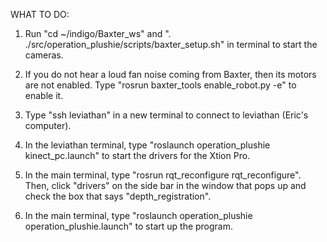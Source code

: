 WHAT TO DO:

1. Run "cd ~/indigo/Baxter_ws" and ". ./src/operation_plushie/scripts/baxter_setup.sh" in terminal to start the cameras.

2. If you do not hear a loud fan noise coming from Baxter, then its motors are not enabled. Type "rosrun baxter_tools enable_robot.py -e" to enable it.

3. Type "ssh leviathan" in a new terminal to connect to leviathan (Eric's computer).

3. In the leviathan terminal, type "roslaunch operation_plushie kinect_pc.launch" to start the drivers for the Xtion Pro.

4. In the main terminal, type "rosrun rqt_reconfigure rqt_reconfigure". Then, click "drivers" on the side bar in the window that pops up and check the box that says "depth_registration".

5. In the main terminal, type "roslaunch operation_plushie operation_plushie.launch" to start up the program.
